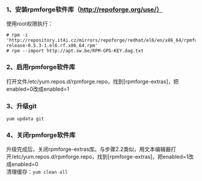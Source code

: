 ### 1、安装rpmforge软件库（http://repoforge.org/use/）
  使用root权限执行：
  <pre><code># rpm -i 'http://repository.it4i.cz/mirrors/repoforge/redhat/el6/en/x86_64/rpmforge/RPMS/rpmforge-release-0.5.3-1.el6.rf.x86_64.rpm'
# rpm --import http://apt.sw.be/RPM-GPG-KEY.dag.txt</code></pre>

### 2、启用rpmforge软件库
  打开文件/etc/yum.repos.d/rpmforge.repo，找到[rpmforge-extras]，把enabled=0改成enabled=1
### 3、升级git
   <pre><code>yum updata git</code></pre>
### 4、关闭rpmforge软件库
   升级完成后，关闭rpmforge-extras库。与步骤2.2类似，用文本编辑器打开/etc/yum.repos.d/rpmforge.repo，找到[rpmforge-extras]，把enabled=1改成enabled=0   
   清理缓存：<code>yum clean all</code>
